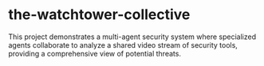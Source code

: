 # the-watchtower-collective
This project demonstrates a multi-agent security system where specialized agents collaborate to analyze a shared video stream of security tools, providing a comprehensive view of potential threats.
